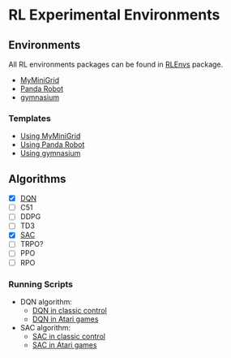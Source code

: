 # RL Experimental Environments

## Environments

All RL environments packages can be found in [RLEnvs](./RLEnvs/) package.

- [MyMiniGrid](./RLEnvs/MyMiniGrid)
- [Panda Robot](./RLEnvs/MyPandaRobot)
- [gymnasium](./RLEnvs/gymnasium)

### Templates

- [Using MyMiniGrid](./EnvsTemplates/MyMiniGrid.py)
- [Using Panda Robot](./EnvsTemplates/MyPandaRobot.py)
- [Using gymnasium](./EnvsTemplates/gymnasium-basic.py)

## Algorithms

- [x] [DQN](./RLAlgos/DQN.py)
- [ ] C51
- [ ] DDPG
- [ ] TD3
- [x] [SAC](./RLAlgos/SAC.py)
- [ ] TRPO?
- [ ] PPO
- [ ] RPO

### Running Scripts

- DQN algorithm:
    * [DQN in classic control](./run-scripts/dqn.py)
    * [DQN in Atari games](./run-scripts/dqn-atari.py)
- SAC algorithm:
    * [SAC in classic control](./run-scripts/sac.py)
    * [SAC in Atari games](./run-scripts/sac-atari.py)